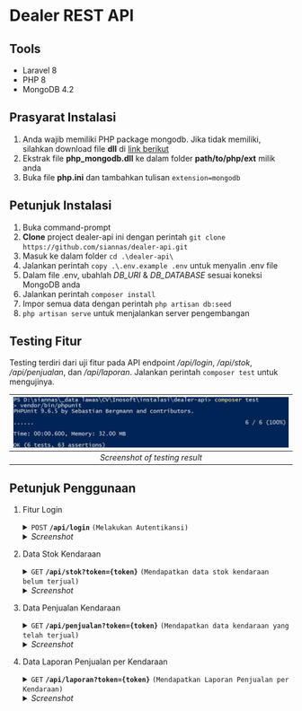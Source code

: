 # Dealer REST API

## Tools

- Laravel 8
- PHP 8
- MongoDB 4.2

## Prasyarat Instalasi

1. Anda wajib memiliki PHP package mongodb. Jika tidak memiliki, silahkan download file __dll__ di [link berikut](https://pecl.php.net/package/mongodb/1.13.0/windows)
2. Ekstrak file __php_mongodb.dll__ ke dalam folder __path/to/php/ext__ milik anda
3. Buka file __php.ini__ dan tambahkan tulisan `extension=mongodb`

## Petunjuk Instalasi

1. Buka command-prompt
2. __Clone__ project dealer-api ini dengan perintah
    `git clone https://github.com/siannas/dealer-api.git`
3. Masuk ke dalam folder `cd .\dealer-api\`
4. Jalankan perintah `copy .\.env.example .env` untuk menyalin .env file
5. Dalam file .env, ubahlah _DB_URI_ & _DB_DATABASE_ sesuai koneksi MongoDB anda
6. Jalankan perintah `composer install`
7. Impor semua data dengan perintah `php artisan db:seed`
8. `php artisan serve` untuk menjalankan server pengembangan

## Testing Fitur

Testing terdiri dari uji fitur pada API endpoint _/api/login_, _/api/stok_, _/api/penjualan_, dan _/api/laporan_. Jalankan perintah `composer test` untuk mengujinya.

| ![Screenshot of testing result](/images/composer-test.png) | 
|:--:| 
| *Screenshot of testing result* |

## Petunjuk Penggunaan

1. Fitur Login
    
    <details><summary><code>POST</code> <code><b>/api/login</b></code> <code>(Melakukan Autentikansi)</code></summary>

    ##### Parameters

    > None

    ##### Data-Raw

    > | name      | data type | example  | description |
    > |-----------|-----------|----------|--------------|
    > | email |  string   | "admin@gmail.com" | Gunakan email ini sebagai default |
    > | password |  string   | "admin" | Password default dari email _admin@gmail.com_  |


    ##### Responses

    > | http code     | content-type                      | response                                                            |
    > |---------------|-----------------------------------|---------------------------------------------------------------------|
    > | `200`         | `application/json`                | `{"success": true, "user":{...}, "token":"my-token"}`                                |

    ##### Example cURL

    > ```javascript
    >   curl -X POST -H "Content-Type: application/json" -H "Accept: application/json" --data-raw @post.json http://localhost:8000/api/login
    > ```

    </details>

    <details><summary><i>Screenshot</i></summary>

    | ![Screenshot of login](/images/login-postman.png) | 
    |:--:| 
    | *Login using Postman* |

2. Data Stok Kendaraan

    <details><summary><code>GET</code> <code><b>/api/stok?token={token}</b></code> <code>(Mendapatkan data stok kendaraan belum terjual)</code></summary>

    ##### Parameters

    > | name      |  type     | data type               | description                                                           |
    > |-----------|-----------|-------------------------|-----------------------------------------------------------------------|
    > | token      |  required | string   | Token yang didapatkan saat login  |


    ##### Responses

    > | http code     | content-type                      | response                                                            |
    > |---------------|-----------------------------------|---------------------------------------------------------------------|
    > | `200`         | `application/json`                | `{"total": 10, "mobil": {"count": 3, "data": [...], "motor": {"count": 3, "data": [...]} }`                                                                |  
    > | `401`         | `application/json`                  | `{"message":"Unauthenticated."}`                                  |

    ##### Example cURL

    > ```javascript
    >   curl -X GET -H "Content-Type: application/json" -H "Accept: application/json" http://localhost:8000/api/stok?token=my-token
    > ```

    </details>

    <details><summary><i>Screenshot</i></summary>

    | ![Screenshot of Cek Stok](/images/stok-postman.png) | 
    |:--:| 
    | *Checking Vehicles on sale using Postman* |

    | ![Screenshot of Cek Stok](/images/stok-browser.png) | 
    |:--:| 
    | *Checking Vehicles on Browser* |

3. Data Penjualan Kendaraan

    <details><summary><code>GET</code> <code><b>/api/penjualan?token={token}</b></code> <code>(Mendapatkan data kendaraan yang telah terjual)</code></summary>

    ##### Parameters

    > | name      |  type     | data type               | description                                                           |
    > |-----------|-----------|-------------------------|-----------------------------------------------------------------------|
    > | token      |  required | string   | Token yang didapatkan saat login  |


    ##### Responses

    > | http code     | content-type                      | response                                                            |
    > |---------------|-----------------------------------|---------------------------------------------------------------------|
    > | `200`         | `application/json`                | `{"total": 10, "total revenue": 999999, "mobil": {"count": 3, "revenue": 999, "penjualan": [...], "motor": {"count": 3,  "revenue": 999, "penjualan": [...]} }`                                                                |  
    > | `401`         | `application/json`                  | `{"message":"Unauthenticated."}`                                  |

    ##### Example cURL

    > ```javascript
    >   curl -X GET -H "Content-Type: application/json" -H "Accept: application/json" http://localhost:8000/api/penjualan?token=my-token
    > ```

    </details>

    <details><summary><i>Screenshot</i></summary>

    | ![Screenshot of Cek Stok](/images/penjualan-postman.png) | 
    |:--:| 
    | *Retrieve Sold Vehicles Data using Postman* |

    | ![Screenshot of Cek Stok](/images/penjualan-browser.png) | 
    |:--:| 
    | *Retrieve Sold Vehicles Data on Browser* |

4. Data Laporan Penjualan per Kendaraan

    <details><summary><code>GET</code> <code><b>/api/laporan?token={token}</b></code> <code>(Mendapatkan Laporan Penjualan per Kendaraan)</code></summary>

    ##### Parameters

    > | name      |  type     | data type               | description                                                           |
    > |-----------|-----------|-------------------------|-----------------------------------------------------------------------|
    > | token      |  required | string   | Token yang didapatkan saat login  |

    ##### Data-Raw

    > | name      | data type | example  | description |
    > |-----------|-----------|----------|--------------|
    > | dateStart |  string   | "2023-03-01" | Tanggal awal laporan yang diinginkan  |
    > | dateDiff |  integer   | 7 | Rentang hari pengelompokan laporan penjualan, jika 7 artinya pengelompokkan perpekan  |
    > | tipeKendaraan |  array   | [1] | Tipe kendaraan yang ingin diambil laporannya, [1] artinya motor, [2] artinya mobil, jika [1,2] artinya keduanya  |


    ##### Responses

    > | http code     | content-type                      | response                                                            |
    > |---------------|-----------------------------------|---------------------------------------------------------------------|
    > | `200`         | `application/json`                | `{{"total": 10, "total revenue": 999999, "detil": [...{"count":2, "date start": "2023-03-01", "date end": "2023-03-07", "revenue": 999, "penjualan":[...]}] }`                                                                |  
    > | `401`         | `application/json`                  | `{"message":"Unauthenticated."}`                                  |

    ##### Example cURL

    > ```javascript
    >   curl -X GET -H "Content-Type: application/json" -H "Accept: application/json" --data-raw @get.json http://localhost:8000/api/laporan?token=my-token
    > ```

    </details>

    <details><summary><i>Screenshot</i></summary>

    | ![Screenshot of Cek Stok](/images/laporan-postman.png) | 
    |:--:| 
    | *Sale Report using Postman* |

    | ![Screenshot of Cek Stok](/images/laporan-browser.png) | 
    |:--:| 
    | *Sale Report on Browser* |

